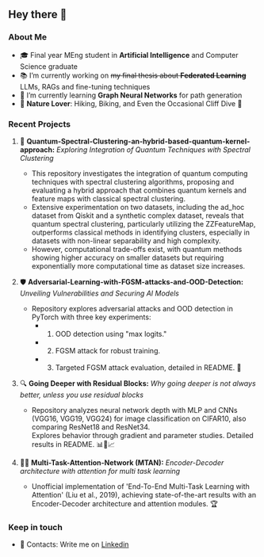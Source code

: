 ## Hey there 👋

### About Me
- 🎓 Final year MEng student in **Artificial Intelligence** and Computer Science graduate
- 📚 I’m currently working on ~~my final thesis about **Federated Learning**~~ LLMs, RAGs and fine-tuning techniques
- 🧬 I’m currently learning **Graph Neural Networks** for path generation
- 🌄 **Nature Lover**: Hiking, Biking, and Even the Occasional Cliff Dive 🌊

### Recent Projects

1. 🔬 **Quantum-Spectral-Clustering-an-hybrid-based-quantum-kernel-approach:** *Exploring Integration of Quantum Techniques with Spectral Clustering*
   - This repository investigates the integration of quantum computing techniques with spectral clustering algorithms, proposing and evaluating a hybrid approach that       combines quantum kernels and feature maps with classical spectral clustering.
   - Extensive experimentation on two datasets, including the ad_hoc dataset from Qiskit and a synthetic complex dataset, reveals that quantum spectral clustering,          particularly utilizing the ZZFeatureMap, outperforms classical methods in identifying clusters, especially in datasets with non-linear separability and high           complexity.
   - However, computational trade-offs exist, with quantum methods showing higher accuracy on smaller datasets but requiring exponentially more computational time          as dataset size increases. 

2. 🛡️ **Adversarial-Learning-with-FGSM-attacks-and-OOD-Detection:** *Unveiling Vulnerabilities and Securing AI Models* 
   - Repository explores adversarial attacks and OOD detection in PyTorch with three key experiments:
      - 1. OOD detection using "max logits."
      - 2. FGSM attack for robust training.
      - 3. Targeted FGSM attack evaluation, detailed in README. 🎯

3. 🔍 **Going Deeper with Residual Blocks:** *Why going deeper is not always better, unless you use residual blocks*
   - Repository analyzes neural network depth with MLP and CNNs (VGG16, VGG19, VGG24) for image classification on CIFAR10, also comparing ResNet18 and ResNet34.   
     Explores behavior through gradient and parameter studies. Detailed results in README. 📊🧠📈

4. 🤹‍♂️ **Multi-Task-Attention-Network (MTAN):** *Encoder-Decoder architecture with attention for multi task learning* 
   - Unofficial implementation of 'End-To-End Multi-Task Learning with Attention' (Liu et al., 2019), achieving state-of-the-art 
     results with an Encoder-Decoder architecture and attention modules. 🏆

### Keep in touch
- 📧 Contacts: Write me on [Linkedin](https://www.linkedin.com/in/salah-jebali-dev)
